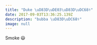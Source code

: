 ```yaml
---
title: "Duke \uD83D\uDE03\uD83D\uDC68‍⚕️"
date: 2017-09-03T13:36:25.139Z
description: "bubba \uD83D\uDC68‍⚕️"
image: null
---
```

Smoke 😃

